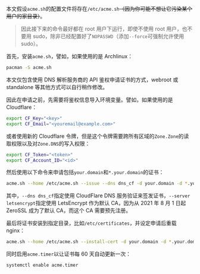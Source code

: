 本文假设`acme.sh`的配置文件将存在`/etc/acme.sh`~~（因为你可能不想让它污染某个用户的家目录）~~。

> 因此接下来的命令最好都在 root 用户下运行，即使不使用 root 用户，也不要用 sudo，除非已经配置好了`NOPASSWD`（添加`--force`可强制允许使用 sudo）。

首先，安装`acme.sh`，譬如，如果使用的是 Archlinux：

```bash
pacman -S acme.sh
```

本文仅包含使用 DNS 解析服务商的 API 鉴权申请证书的方式，webroot 或 standalone 等其他方式可以自行稍作修改。

因此在申请之前，先需要将鉴权信息导入环境变量。譬如，如果使用的是 Cloudflare：

```bash
export CF_Key="<key>"
export CF_Email="<youremail@example.com>"
```

或者使用新的 Cloudflare 令牌，但是这个令牌需要跨所有区域的`Zone.Zone`的读取权限以及对`Zone.DNS`的写入权限：

```bash
export CF_Token="<token>"
export CF_Account_ID="<id>"
```

然后使用以下命令来申请包括`your.domain`和`*.your.domain`的证书：

```bash
acme.sh --home /etc/acme.sh --issue --dns dns_cf -d your.domain -d *.your.domain --server letsencrypt
```

其中，`--dns dns_cf`指定使用 CloudFlare DNS 服务验证来签发证书，`--server letsencrypt`指定使用 LetsEncrypt 作为默认 CA，因为从 2021 年 8 月 1 日起 ZeroSSL 成为了默认 CA，而这个 CA 需要预先注册。

最后将证书安装到指定目录，比如`/etc/certificates`，并设定申请后重载 nginx：

```bash
acme.sh --home /etc/acme.sh --install-cert -d your.domain -d *.your.domain --key-file "/etc/certificates/your.domain.key" --fullchain-file "/etc/certificates/your.domain.crt" --reloadcmd "systemctl force-reload nginx"
```

同时启用`acme.timer`以让证书每 60 天自动更新一次：

```bash
systemctl enable acme.timer
```